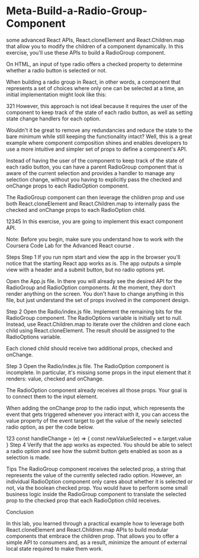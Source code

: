 # Meta-Build-a-Radio-Group-Component
some advanced React APIs, React.cloneElement and React.Children.map that allow you to modify the children of a component dynamically. In this exercise, you'll use these APIs to build a RadioGroup component.

On HTML, an input of type radio offers a checked property to determine whether a radio button is selected or not.

When building a radio group in React, in other words, a component that represents a set of choices where only one can be selected at a time, an initial implementation might look like this:

321
<RadioOption checked={false} onChange={handleOnChange} value="1" />
<RadioOption checked={true} onChange={handleOnChange} value="2" />
<RadioOption checked={false} onChange={handleOnChange} value="3" />
However, this approach is not ideal because it requires the user of the component to keep track of the state of each radio button, as well as setting state change handlers for each option.

Wouldn't it be great to remove any redundancies and reduce the state to the bare minimum while still keeping the functionality intact? Well, this is a great example where component composition shines and enables developers to use a more intuitive and simpler set of props to define a component's API.

Instead of having the user of the component to keep track of the state of each radio button, you can have a parent RadioGroup component that is aware of the current selection and provides a handler to manage any selection change, without you having to explicitly pass the checked and onChange props to each RadioOption component.

The RadioGroup component can then leverage the children prop and use both React.cloneElement and React.Children.map to internally pass the checked and onChange props to each RadioOption child.

12345
<RadioGroup selected={selectedValue} onChange={handleOnChange}>
  <RadioOption value="1" />
  <RadioOption value="2" />
  <RadioOption value="3" />
</RadioGroup>
In this exercise, you are going to implement this exact component API.

Note: Before you begin, make sure you understand how to work with the Coursera Code Lab for the 
Advanced React course
.

Steps
Step 1
If you run npm start and view the app in the browser you'll notice that the starting React app works as is. The app outputs a simple view with a header and a submit button, but no radio options yet.


Open the App.js file. In there you will already see the desired API for the RadioGroup and RadioOption components. At the moment, they don't render anything on the screen. You don't have to change anything in this file, but just understand the set of props involved in the component design.

Step 2
Open the Radio/index.js file. Implement the remaining bits for the RadioGroup component. The RadioOptions variable is initially set to null. Instead, use React.Children.map to iterate over the children and clone each child using React.cloneElement. The result should be assigned to the RadioOptions variable.

Each cloned child should receive two additional props, checked and onChange.

Step 3
Open the Radio/index.js file. The RadioOption component is incomplete. In particular, it's missing some props in the input element that it renders:  value, checked and onChange.

The RadioOption component already receives all those props. Your goal is to connect them to the input element.

When adding the onChange prop to the radio input, which represents the event that gets triggered whenever you interact with it, you can access the value property of the event target to get the value of the newly selected radio option, as per the code below.

123
const handleChange = (e) => {
  const newValueSelected = e.target.value
}
Step 4
Verify that the app works as expected. You should be able to select a radio option and see how the submit button gets enabled as soon as a selection is made.

Tips
The RadioGroup component receives the selected prop, a string that represents the value of the currently selected radio option. However, an individual RadioOption component only cares about whether it is selected or not, via the boolean checked prop. You would have to perform some small business logic inside the RadioGroup component to translate the selected prop to the checked prop that each RadioOption child receives.

Conclusion

In this lab, you learned through a practical example how to leverage both  React.cloneElement and React.Children.map APIs to build modular components that embrace the children prop. That allows you to offer a simple API to consumers and, as a result, minimize the amount of external local state required to make them work.

